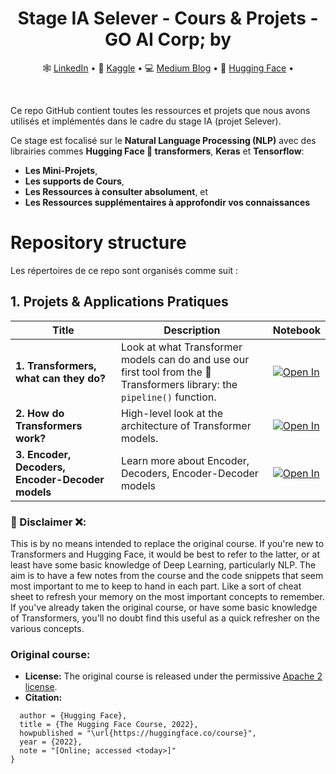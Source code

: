 <div align="center">
  <h1> Stage IA Selever - Cours & Projets - GO AI Corp; by</h1>
  <p align="center">
    🕸 <a href="https://www.linkedin.com/in/anyantudre">LinkedIn</a> • 
    📙 <a href="https://www.kaggle.com/waalbannyantudre">Kaggle</a> • 
    💻 <a href="https://anyantudre.medium.com/">Medium Blog</a> • 
    🤗 <a href="https://huggingface.co/anyantudre">Hugging Face</a> • 
  </p>
</div>
<br/>


Ce repo GitHub contient toutes les ressources et projets que nous avons utilisés et implémentés dans le cadre du stage IA (projet Selever).

Ce stage est focalisé sur le **Natural Language Processing (NLP)** avec des librairies commes **Hugging Face 🤗 transformers**, **Keras** et **Tensorflow**:
-  **Les Mini-Projets**, 
-  **Les supports de Cours**,
-  **Les Ressources à consulter absolument**, et
-  **Les Ressources supplémentaires à approfondir vos connaissances**



# Repository structure

Les répertoires de ce repo sont organisés comme suit :  

## 1. Projets & Applications Pratiques

| Title | Description  | Notebook |
|---------------------------------------|-------------------------------------------------------------------------|------------------------------------------------------------------------------------------------------------------------------------------------------|
| **1. Transformers, what can they do?** | Look at what Transformer models can do and use our first tool from the 🤗 Transformers library: the `pipeline()` function. | <a href="https://www.kaggle.com/code/waalbannyantudre/transformers-models-the-pipeline-function/notebook"> <img src="img/kaggle2.svg" alt="Open In "></a> |
| **2. How do Transformers work?** | High-level look at the architecture of Transformer models. | <a href=""> <img src="img/kaggle2.svg" alt="Open In "></a> |
| **3. Encoder, Decoders, Encoder-Decoder models** | Learn more about Encoder, Decoders, Encoder-Decoder models  | <a href=""> <img src="img/kaggle2.svg" alt="Open In "></a> |



  
### 🛑 Disclaimer ❌: 
This is by no means intended to replace the original course.
If you're new to Transformers and Hugging Face, it would be best to refer to the latter, or at least have some basic knowledge of Deep Learning, particularly NLP.
The aim is to have a few notes from the course and the code snippets that seem most important to me to keep to hand in each part. Like a sort of cheat sheet to refresh your memory on the most important concepts to remember.
If you've already taken the original course, or have some basic knowledge of Transformers, you'll no doubt find this useful as a quick refresher on the various concepts.


### Original course:

- **License:** The original course is released under the permissive [Apache 2 license](https://www.apache.org/licenses/LICENSE-2.0.html).
- **Citation:**
```@misc{huggingfacecourse,
  author = {Hugging Face},
  title = {The Hugging Face Course, 2022},
  howpublished = "\url{https://huggingface.co/course}",
  year = {2022},
  note = "[Online; accessed <today>]"
}
```
